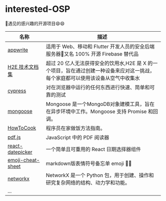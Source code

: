 # interested-OSP
🚀遇见的感兴趣的开源项目:smile::smile:

|名称|描述|
|--------------------------------------------------|---------------------------------------------------------------------------------------|
| [appwrite](https://github.com/appwrite/appwrite) | 适用于 Web、移动和 Flutter 开发人员的安全后端服务器🚀又名 100% 开源 Firebase 替代品 |
|[H2E 技术文档集](https://github.com/google/h2e_technical_documentation)|超过 20 亿人无法获得安全的饮用水,H2E 是 X 的一个项目，旨在通过创建一种设备来应对这一挑战，每个家庭都可以使用该设备从空气中收集水|
|[cypress](https://github.com/cypress-io/cypress)|对在浏览器中运行的任何东西进行快速、简单和可靠的测试|
|[mongoose](https://github.com/Automattic/mongoose)|Mongoose 是一个MongoDB对象建模工具，旨在在异步环境中工作。Mongoose 支持 Promise 和回调。|
|[HowToCook](https://github.com/Anduin2017/HowToCook)|程序员在家做饭方法指南。|
|[pdf.js](https://github.com/mozilla/pdf.js)|JavaScript 中的 PDF 阅读器|
|[react-datepicker](https://github.com/Hacker0x01/react-datepicker)|一个简单且可重用的 React 日期选择器组件|
|[emoji-cheat-sheet](https://github.com/ikatyang/emoji-cheat-sheet)|markdown版表情符号备忘单 emoji :rofl::rofl:|
|[networkx](https://github.com/networkx/networkx)|NetworkX 是一个 Python 包，用于创建、操作和研究复杂网络的结构、动力学和功能。|
|...||
